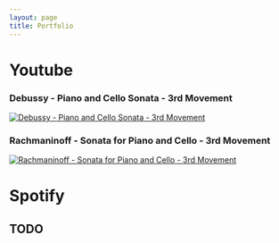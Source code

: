 ```yaml
---
layout: page
title: Portfolio
---
```


# Youtube

### Debussy - Piano and Cello Sonata - 3rd Movement
[![Debussy - Piano and Cello Sonata - 3rd Movement](https://img.youtube.com/vi/sngnFWvjzvY/0.jpg)](https://www.youtube.com/watch?v=sngnFWvjzvY "Debussy - Piano and Cello Sonata - 3rd Movement")

### Rachmaninoff - Sonata for Piano and Cello - 3rd Movement
[![Rachmaninoff - Sonata for Piano and Cello - 3rd Movement](https://img.youtube.com/vi/F151RksASbA/0.jpg)](https://www.youtube.com/watch?v=F151RksASbA "Rachmaninoff - Sonata for Piano and Cello - 3rd Movement")

# Spotify

## TODO
